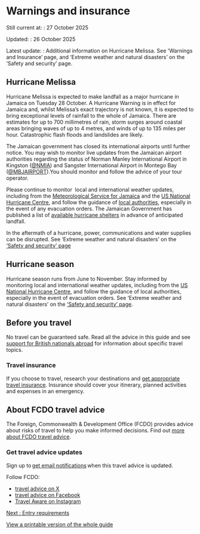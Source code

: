 # Warnings and insurance

Still current at:
:   27 October 2025

Updated:
:   26 October 2025

Latest update:
:   Additional information on Hurricane Melissa. See 'Warnings and Insurance’ page, and ‘Extreme weather and natural disasters’ on the ‘Safety and security’ page.

## Hurricane Melissa

Hurricane Melissa is expected to make landfall as a major hurricane in Jamaica on Tuesday 28 October. A Hurricane Warning is in effect for Jamaica and, whilst Melissa’s exact trajectory is not known, it is expected to bring exceptional levels of rainfall to the whole of Jamaica. There are estimates for up to 700 millimetres of rain, storm surges around coastal areas bringing waves of up to 4 metres, and winds of up to 135 miles per hour. Catastrophic flash floods and landslides are likely.

The Jamaican government has closed its international airports until further notice. You may wish to monitor live updates from the Jamaican airport authorities regarding the status of Norman Manley International Airport in Kingston ([@NMIA](https://x.com/NMIA_Airport?t=YwsCRXzhGRoDxM-jVJJenA&s=08)) and Sangster International Airport in Montego Bay ([@MBJAIRPORT](https://x.com/MBJAIRPORT?t=jw1Y8HGNdnIHwgjh1zmEmw&s=08)).You should monitor and follow the advice of your tour operator.

Please continue to monitor  local and international weather updates, including from the [Meteorological Service for Jamaica](https://eur03.safelinks.protection.outlook.com/?url=https%3A%2F%2Fmetservice.gov.jm%2F&data=05%7C02%7Crussell.crane%40fcdo.gov.uk%7C9e89ed34c34946692d8c08de1405e735%7Cd3a2d0d37cc84f52bbf985bd43d94279%7C0%7C0%7C638970212759336859%7CUnknown%7CTWFpbGZsb3d8eyJFbXB0eU1hcGkiOnRydWUsIlYiOiIwLjAuMDAwMCIsIlAiOiJXaW4zMiIsIkFOIjoiTWFpbCIsIldUIjoyfQ%3D%3D%7C0%7C%7C%7C&sdata=L5shMeAUEXrg6vE3RQcInhdIYGxen4g%2Blt04Kks%2FXZ4%3D&reserved=0) and the [US National Hurricane Centre](https://eur03.safelinks.protection.outlook.com/?url=https%3A%2F%2Fwww.nhc.noaa.gov%2F&data=05%7C02%7Crussell.crane%40fcdo.gov.uk%7C9e89ed34c34946692d8c08de1405e735%7Cd3a2d0d37cc84f52bbf985bd43d94279%7C0%7C0%7C638970212759351918%7CUnknown%7CTWFpbGZsb3d8eyJFbXB0eU1hcGkiOnRydWUsIlYiOiIwLjAuMDAwMCIsIlAiOiJXaW4zMiIsIkFOIjoiTWFpbCIsIldUIjoyfQ%3D%3D%7C0%7C%7C%7C&sdata=wGk7alOxBB9S5RFcTM%2FV798e%2BiH%2F5AkNCvC9fLP%2FDk8%3D&reserved=0), and follow the guidance of [local authorities](https://jis.gov.jm/news/), especially in the event of any evacuation orders. The Jamaican Government has published a list of [available hurricane shelters](https://eur03.safelinks.protection.outlook.com/?url=https%3A%2F%2Fwww.odpem.org.jm%2Fshelters%2F&data=05%7C02%7Crussell.crane%40fcdo.gov.uk%7C9e89ed34c34946692d8c08de1405e735%7Cd3a2d0d37cc84f52bbf985bd43d94279%7C0%7C0%7C638970212759321320%7CUnknown%7CTWFpbGZsb3d8eyJFbXB0eU1hcGkiOnRydWUsIlYiOiIwLjAuMDAwMCIsIlAiOiJXaW4zMiIsIkFOIjoiTWFpbCIsIldUIjoyfQ%3D%3D%7C0%7C%7C%7C&sdata=tVo1cMHPE%2FIgjqauI1HJlttEjnVZFuzOyN4SQlW7kGk%3D&reserved=0) in advance of anticipated landfall.

In the aftermath of a hurricane, power, communications and water supplies can be disrupted. See ‘Extreme weather and natural disasters’ on the [‘Safety and security’ page](https://eur03.safelinks.protection.outlook.com/?url=https%3A%2F%2Fwww.gov.uk%2Fforeign-travel-advice%2Fjamaica%2Fsafety-and-security&data=05%7C02%7Crussell.crane%40fcdo.gov.uk%7C9e89ed34c34946692d8c08de1405e735%7Cd3a2d0d37cc84f52bbf985bd43d94279%7C0%7C0%7C638970212759366575%7CUnknown%7CTWFpbGZsb3d8eyJFbXB0eU1hcGkiOnRydWUsIlYiOiIwLjAuMDAwMCIsIlAiOiJXaW4zMiIsIkFOIjoiTWFpbCIsIldUIjoyfQ%3D%3D%7C0%7C%7C%7C&sdata=YRQiuLynB7O9cdIHqXyoJl2BYvMxebv4S1lRtkqVcpc%3D&reserved=0)

## Hurricane season

Hurricane season runs from June to November. Stay informed by monitoring local and international weather updates, including from the [US National Hurricane Centre](https://www.nhc.noaa.gov/), and follow the guidance of local authorities, especially in the event of evacuation orders. See ‘Extreme weather and natural disasters’ on the [‘Safety and security’ page](https://www.gov.uk/foreign-travel-advice/jamaica/safety-and-security).

## Before you travel

No travel can be guaranteed safe. Read all the advice in this guide and see [support for British nationals abroad](https://www.gov.uk/government/collections/support-for-british-nationals-abroad) for information about specific travel topics.

### Travel insurance

If you choose to travel, research your destinations and [get appropriate travel insurance](https://www.gov.uk/guidance/foreign-travel-insurance). Insurance should cover your itinerary, planned activities and expenses in an emergency.

## About FCDO travel advice

The Foreign, Commonwealth & Development Office (FCDO) provides advice about risks of travel to help you make informed decisions. Find out [more about FCDO travel advice](https://www.gov.uk/guidance/about-foreign-commonwealth-development-office-travel-advice).

### Get travel advice updates

Sign up to [get email notifications](https://www.gov.uk/foreign-travel-advice/jamaica/email-signup) when this travel advice is updated.

Follow FCDO:

* [travel advice on X](https://x.com/fcdotravelgovuk)
* [travel advice on Facebook](https://www.facebook.com/FCDOTravel/)
* [Travel Aware on Instagram](https://www.instagram.com/accounts/login/?next=https%3A%2F%2Fwww.instagram.com%2Ftravelaware%2F&is_from_rle)

[Next
:
Entry requirements](/foreign-travel-advice/jamaica/entry-requirements)

[View a printable version of the whole guide](/foreign-travel-advice/jamaica/print)